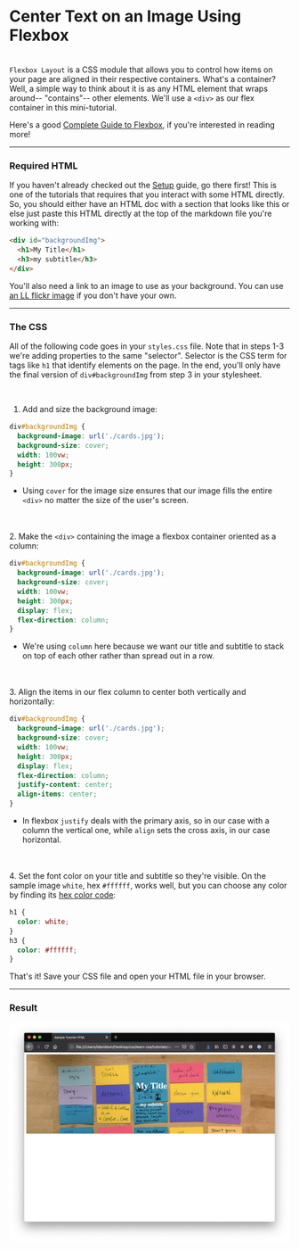 # Center Text on an Image Using Flexbox

&nbsp;  
`Flexbox Layout` is a CSS module that allows you to control how items on your page are aligned in their respective containers. What's a container? Well, a simple way to think about it is as any HTML element that wraps around-- "contains"-- other elements. We'll use a `<div>` as our flex container in this mini-tutorial.

Here's a good [Complete Guide to Flexbox](https://css-tricks.com/snippets/css/a-guide-to-flexbox/), if you're interested in reading more!

---

### Required HTML

If you haven't already checked out the [Setup](../basics/setup.md) guide, go there first! This is one of the tutorials that requires that you interact with some HTML directly. So, you should either have an HTML doc with a section that looks like this or else just paste this HTML directly at the top of the markdown file you're working with:

```html
<div id="backgroundImg">
  <h1>My Title</h1>
  <h3>my subtitle</h3>
</div>
```
You'll also need a link to an image to use as your background. You can use [an LL flickr image](https://flickr.learninglab.xyz) if you don't have your own.

---

### The CSS

All of the following code goes in your `styles.css` file. Note that in steps 1-3 we're adding properties to the same "selector". Selector is the CSS term for tags like `h1` that identify elements on the page. In the end, you'll only have the final version of `div#backgroundImg` from step 3 in your stylesheet.

&nbsp;  
1. Add and size the background image:
```css
div#backgroundImg {
  background-image: url('./cards.jpg');
  background-size: cover;
  width: 100vw;
  height: 300px;
}
```
  - Using `cover` for the image size ensures that our image fills the entire `<div>` no matter the size of the user's screen.

&nbsp;  
&nbsp;  
2. Make the `<div>` containing the image a flexbox container oriented as a column:
```css
div#backgroundImg {
  background-image: url('./cards.jpg');
  background-size: cover;
  width: 100vw;
  height: 300px;
  display: flex;
  flex-direction: column;
}
```
  - We're using `column` here because we want our title and subtitle to stack on top of each other rather than spread out in a row.

&nbsp;  
&nbsp;  
3. Align the items in our flex column to center both vertically and horizontally:
```css
div#backgroundImg {
  background-image: url('./cards.jpg');
  background-size: cover;
  width: 100vw;
  height: 300px;
  display: flex;
  flex-direction: column;
  justify-content: center;
  align-items: center;
}
```
  - In flexbox `justify` deals with the primary axis, so in our case with a column the vertical one, while `align` sets the cross axis, in our case horizontal.

&nbsp;  
&nbsp;  
4. Set the font color on your title and subtitle so they're visible. On the sample image `white`, hex `#ffffff`, works well, but you can choose any color by finding its [hex color code](https://www.google.com/search?q=color+picker):
```css
h1 {
  color: white;
}
h3 {
  color: #ffffff;
}
```
That's it! Save your CSS file and open your HTML file in your browser.

---

### Result

![result](./result.png)
